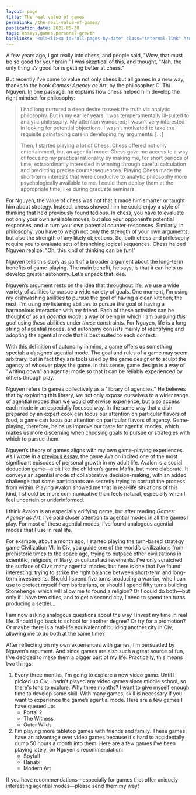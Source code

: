 ```yaml
---
layout: page
title: The real value of games
permalink: /the-real-value-of-games/
publication_date: 2021-05-30
tags: essays,games,personal-growth
backlinks: '<ul><li><a id="all-pages-by-date" class="internal-link" href="/all-pages-by-date/">All pages by date</a></li><li><a id="books-published-in-2020" class="internal-link" href="/books-published-in-2020/">Books I&#39;ve read that were published in 2020</a></li><li><a id="books-read-in-2021" class="internal-link" href="/books-read-in-2021/">Books I read in 2021</a></li><li><a id="books-tagged-nonfiction" class="internal-link" href="/books-tagged-nonfiction/">Books tagged &#39;nonfiction&#39;</a></li><li><a id="books-tagged-philosophy" class="internal-link" href="/books-tagged-philosophy/">Books tagged &#39;philosophy&#39;</a></li><li><a id="essays" class="internal-link" href="/essays/">Essays</a></li><li><a id="games" class="internal-link" href="/games/">Games</a></li><li><a id="personal-growth" class="internal-link" href="/personal-growth/">Personal growth</a></li><li><a id="start-here" class="internal-link" href="/start-here/">Start here</a></li></ul>'
---
```


A few years ago, I got really into chess, and people said, "Wow, that must be so good for your brain." I was skeptical of this, and thought, "Nah, the only thing it’s good for is getting better at chess."

But recently I’ve come to value not only chess but all games in a new way, thanks to the book *Games: Agency as Art*, by the philosopher C. Thi Nguyen. In one passage, he explains how chess helped him develop the right mindset for philosophy:

> I had long nurtured a deep desire to seek the truth via analytic philosophy. But in my earlier years, I was temperamentally ill-suited to analytic philosophy. My attention wandered; I wasn’t very interested in looking for potential objections. I wasn’t motivated to take the requisite painstaking care in developing my arguments. [...] 
> 
> Then, I started playing a lot of Chess. Chess offered not only entertainment, but an agential mode. Chess gave me access to a way of focusing my practical rationality by making me, for short periods of time, extraordinarily interested in winning through careful calculation and predicting precise countersequences. Playing Chess made the short-term interests that were conducive to analytic philosophy more psychologically available to me. I could then deploy them at the appropriate time, like during graduate seminars.

For Nguyen, the value of chess was not that it made him smarter or taught him about strategy. Instead, chess showed him he could enjoy a style of thinking that he’d previously found tedious. In chess, you have to evaluate not only your own available moves, but also your opponent’s potential responses, and in turn your own potential counter-responses. Similarly, in philosophy, you have to weigh not only the strength of your own arguments, but also the strength of any likely objections. So, both chess and philosophy require you to evaluate sets of branching logical sequences. Chess helped Nguyen realize: "Oh, this kind of thinking can be *fun*!"

Nguyen tells this story as part of a broader argument about the long-term benefits of game-playing. The main benefit, he says, is that it can help us develop greater autonomy. Let’s unpack that idea.

Nguyen’s argument rests on the idea that throughout life, we use a wide variety of abilities to pursue a wide variety of goals. One moment, I’m using my dishwashing abilities to pursue the goal of having a clean kitchen; the next, I’m using my listening abilities to pursue the goal of having a harmonious interaction with my friend. Each of these activities can be thought of as an *agential mode*: a way of being in which I am pursuing *this* goal using *these* abilities under *these* constraints. For Nguyen, life is a long string of agential modes, and autonomy consists mainly of identifying and adopting the agential mode that is best suited to each context.

With this definition of autonomy in mind, a game offers us something special: a *designed* agential mode. The goal and rules of a game may seem arbitrary, but in fact they are tools used by the game designer to sculpt the agency of whoever plays the game. In this sense, game design is a way of "writing down" an agential mode so that it can be reliably experienced by others through play.

Nguyen refers to games collectively as a "library of agencies." He believes that by exploring this library, we not only expose ourselves to a wider range of agential modes than we would otherwise experience, but also access each mode in an especially focused way. In the same way that a dish prepared by an expert cook can focus our attention on particular flavors of food, a game can focus our attention on particular flavors of agency. Game-playing, therefore, helps us improve our taste for agential modes, which makes us more discerning when choosing goals to pursue or strategies with which to pursue them.

Nguyen’s theory of games aligns with my own game-playing experiences. As I wrote in a <a id="talk-more" class="internal-link" href="/talk-more/">previous essay</a>, the game Avalon incited one of the most significant episodes of personal growth in my adult life. Avalon is a social deduction game—a bit like the children’s game Mafia, but more elaborate. It conveys an agential mode of collaborative decision-making, with an added challenge that some participants are secretly trying to corrupt the process from within. Playing Avalon showed me that in real-life situations of this kind, I should be more communicative than feels natural, especially when I feel uncertain or underinformed.

I think Avalon is an especially edifying game, but after reading *Games: Agency as Art*, I’ve paid closer attention to agential modes in all the games I play. For most of these agential modes,  I’ve found analogous agential modes that I use in real life.

For example, about a month ago, I started playing the turn-based strategy game Civilization VI. In Civ, you guide one of the world’s civilizations from prehistoric times to the space age, trying to outpace other civilizations in scientific, religious, military, or cultural achievements. I’ve only scratched the surface of Civ’s many agential modes, but here is one that I’ve found interesting: trying to strike the right balance between short-term and long-term investments. Should I spend five turns producing a warrior, who I can use to protect myself from barbarians, or should I spend fifty turns building Stonehenge, which will allow me to found a religion? Or I could do both—but only if I have two cities, and to get a second city, I need to spend ten turns producing a settler…

I am now asking analogous questions about the way I invest my time in real life. Should I go back to school for another degree? Or try for a promotion? Or maybe there is a real-life equivalent of building another city in Civ, allowing me to do both at the same time?

After reflecting on my own experiences with games, I’m persuaded by Nguyen’s argument. And since games are also such a great source of fun, I've decided to make them a bigger part of my life. Practically, this means two things:

1. Every three months, I'm going to explore a new video game. Until I picked up Civ, I hadn’t played any video games since middle school, so there's tons to explore. Why three months? I want to give myself enough time to develop some skill. With many games, skill is necessary if you want to experience the game’s agential mode. Here are a few games I have queued up:
    - Portal 2
    - The Witness
    - Outer Wilds
2. I'm playing more tabletop games with friends and family. These games have an advantage over video games because it's hard to accidentally dump 50 hours a month into them. Here are a few games I've been playing lately, on Nguyen's recommendation:
    - Spyfall
    - Hanabi
    - Modern Art

If you have recommendations—especially for games that offer uniquely interesting agential modes—please send them my way!